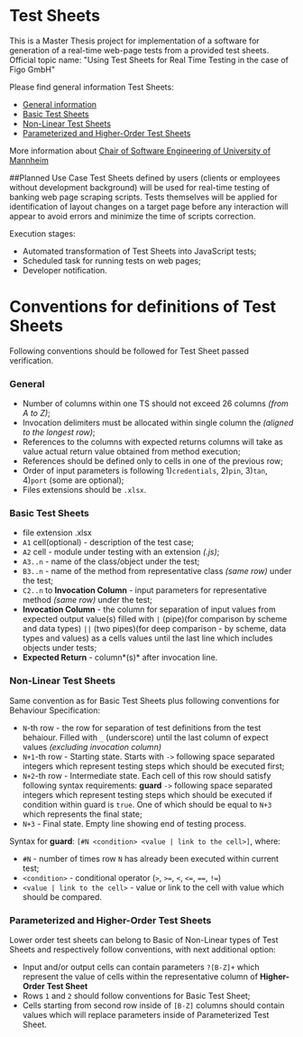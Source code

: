 # Test Sheets
This is a Master Thesis project for implementation of a software for generation of a real-time web-page tests from a provided test sheets.
Official topic name: "Using Test Sheets for Real Time Testing in the case of Figo GmbH"

 Please find general information Test Sheets:
 * [General information](http://swt.informatik.uni-mannheim.de/de/research/research-topics/test-sheets/)
 * [Basic Test Sheets](http://swt.informatik.uni-mannheim.de/de/research/research-topics/test-sheets/basic-test-sheets/)
 * [Non-Linear Test Sheets](http://swt.informatik.uni-mannheim.de/de/research/research-topics/test-sheets/non-linear-test-sheets/)
 * [Parameterized and Higher-Order Test Sheets](http://swt.informatik.uni-mannheim.de/de/research/research-topics/test-sheets/parameterized-and-higher-order-test-sheets/)

 More information about [Chair of Software Engineering of University of Mannheim](http://swt.informatik.uni-mannheim.de/de/home/)

 ##Planned Use Case
 Test Sheets defined by users (clients or employees without development background) will be used for real-time testing of banking web page scraping scripts. Tests themselves will be applied for identification of layout changes on a target page before any interaction will appear to avoid errors and minimize the time of scripts correction.

Execution stages:
 - Automated transformation of Test Sheets into JavaScript tests;
 - Scheduled task for running tests on web pages;
 - Developer notification.

 # Conventions for definitions of Test Sheets
Following conventions should be followed for Test Sheet passed verification.
### General
 * Number of columns within one TS should not exceed 26 columns *(from A to Z)*;
 * Invocation delimiters must be allocated within single column the *(aligned to the longest row)*;
 * References to the columns with expected returns columns will take as value actual return value obtained from method execution;
 * References should be defined only to cells in one of the previous row;
 * Order of input parameters is following 1)`credentials`, 2)`pin`, 3)`tan`, 4)`port` (some are optional);
 * Files extensions should be `.xlsx`.

###  Basic Test Sheets
 * file extension .xlsx
 * `A1` cell(optional) - description of the test case;
 * `A2` cell - module under testing with an extension *(.js)*;
 * `A3..n` - name of the class/object under the test;
 * `B3..n` - name of the method from representative class *(same row)* under the test;
 * `C2..n` to **Invocation Column**   - input parameters for representative method *(same row)* under the test;
 * **Invocation Column** - the column for separation of input values from expected output value(s) filled with `|` (pipe)(for comparison by scheme and data types) `||` (two pipes)(for deep comparison - by scheme, data types and values) as a cells values until the last line which includes objects under tests;
 * **Expected Return** - column*(s)* after invocation line.

 ### Non-Linear Test Sheets
  Same convention as for Basic Test Sheets plus following conventions for
Behaviour Specification:
  * `N`-th row - the row for separation of test definitions from the test behaiour. Filled with `_` (underscore) until the last column of expect values *(excluding invocation column)*
  * `N+1`-th row - Starting state. Starts with `->` following space separated integers which represent testing steps which should be executed first;
  * `N+2`-th row - Intermediate state. Each cell of this row should satisfy following syntax requirements: **guard** `->` following space separated integers which represent testing steps which should be executed if condition within guard is `true`. One of which should be equal to `N+3` which represents the final state;
  * `N+3` - Final state. Empty line showing end of testing process.

Syntax for **guard**:
 `[#N <condition> <value | link to the cell>]`, where:
 * `#N` - number of times row `N` has already been executed within current test;
 * `<condition>` - conditional operator (`>`, `>=`, `<`, `<=`, `==`, `!=`)
 * `<value | link to the cell>` - value or link to the cell with value which should be compared.


### Parameterized and Higher-Order Test Sheets
  Lower order test sheets can belong to Basic of Non-Linear types of Test Sheets and respectively follow conventions, with next additional option:
  * Input and/or output cells can contain parameters `?[B-Z]+` which represent the value of cells within the representative column of **Higher-Order Test Sheet**
  * Rows `1` and `2` should follow conventions for Basic Test Sheet;
  * Cells starting from second row inside of `[B-Z]` columns should contain values which will replace parameters inside of Parameterized Test Sheet.
